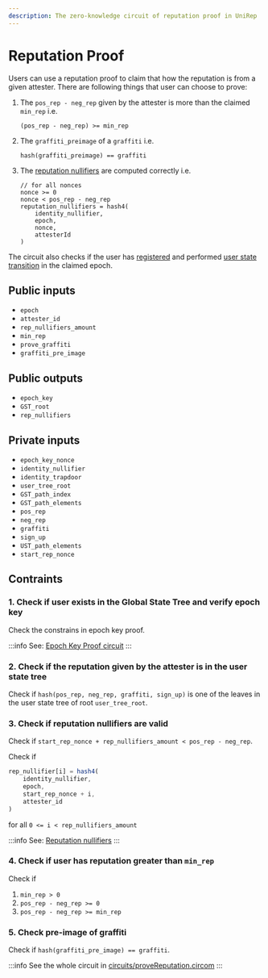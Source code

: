 ```yaml
---
description: The zero-knowledge circuit of reputation proof in UniRep
---
```


# Reputation Proof

Users can use a reputation proof to claim that how the reputation is from a given attester. There are following things that user can choose to prove:

1.  The `pos_rep - neg_rep` given by the attester is more than the claimed `min_rep` i.e.

    ```
    (pos_rep - neg_rep) >= min_rep
    ```
2.  The `graffiti_preimage` of a `graffiti` i.e.

    ```
    hash(graffiti_preimage) == graffiti
    ```
3.  The [reputation nullifiers](../glossary/nullifiers#reputation-nullifiers) are computed correctly i.e.

    ```
    // for all nonces
    nonce >= 0
    nonce < pos_rep - neg_rep
    reputation_nullifiers = hash4(
        identity_nullifier, 
        epoch, 
        nonce, 
        attesterId
    )
    ```

The circuit also checks if the user has [registered](../glossary/users-and-attesters#user) and performed [user state transition](../glossary/user-state-transition.md) in the claimed epoch.

## Public inputs

* `epoch`
* `attester_id`
* `rep_nullifiers_amount`
* `min_rep`
* `prove_graffiti`
* `graffiti_pre_image`

## Public outputs

* `epoch_key`
* `GST_root`
* `rep_nullifiers`

## Private inputs

* `epoch_key_nonce`
* `identity_nullifier`
* `identity_trapdoor`
* `user_tree_root`
* `GST_path_index`
* `GST_path_elements`
* `pos_rep`
* `neg_rep`
* `graffiti`
* `sign_up`
* `UST_path_elements`
* `start_rep_nonce`

## Contraints

### 1. Check if user exists in the Global State Tree and verify epoch key

Check the constrains in epoch key proof.

:::info
See: [Epoch Key Proof circuit](./epoch-key-proof.md)
:::

### 2. Check if the reputation given by the attester is in the user state tree

Check if `hash(pos_rep, neg_rep, graffiti, sign_up)` is one of the leaves in the user state tree of root `user_tree_root`.

### 3. Check if reputation nullifiers are valid

Check if `start_rep_nonce + rep_nullifiers_amount < pos_rep - neg_rep`.

Check if&#x20;

```javascript
rep_nullifier[i] = hash4(
    identity_nullifier, 
    epoch, 
    start_rep_nonce + i, 
    attester_id
)
```

for all `0 <= i < rep_nullifiers_amount`

:::info
See: [Reputation nullifiers](../glossary/nullifiers.md#reputation-nullifiers)
:::

### 4. Check if user has reputation greater than `min_rep`

Check if&#x20;

1. `min_rep > 0`&#x20;
2. `pos_rep - neg_rep >= 0`
3. `pos_rep - neg_rep >= min_rep`

### 5. Check pre-image of graffiti

Check if `hash(graffiti_pre_image) == graffiti`.

:::info
See the whole circuit in [circuits/proveReputation.circom](https://github.com/Unirep/Unirep/blob/v1.0.1/packages/circuits/circuits/proveReputation.circom)
:::
